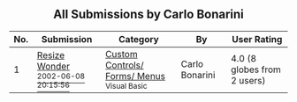 ﻿<div align="center">

## All Submissions by Carlo Bonarini

</div>

No.  | Submission | Category | By   | User Rating
---- | ---------- | -------- | ---- | -----------
1 | [Resize Wonder<br /><sup>2002-06-08 20:15:56</sup>](https://github.com/Planet-Source-Code/carlo-bonarini-resize-wonder__1-35620) | [Custom Controls/ Forms/  Menus<br /><sup>Visual Basic</sup>](../ByCategory/custom-controls-forms-menus__1-4.md) | Carlo Bonarini | 4.0 (8 globes from 2 users)
